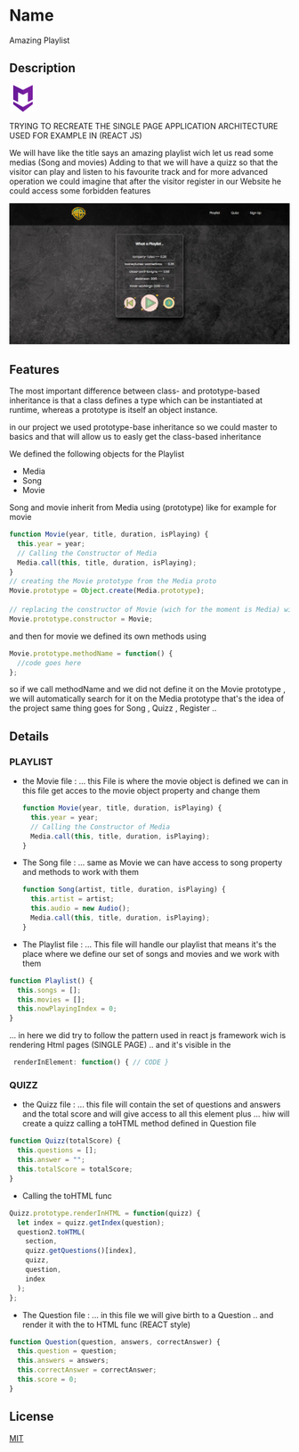 # Name

Amazing Playlist

## Description

![alt text](https://github.com/adam-p/markdown-here/raw/master/src/common/images/icon48.png "Logo Title Text 1")

TRYING TO RECREATE THE SINGLE PAGE APPLICATION ARCHITECTURE USED FOR EXAMPLE IN (REACT JS)

We will have like the title says an amazing playlist wich let us read some medias (Song and movies)
Adding to that we will have a quizz so that the visitor can play and listen to his favourite track
and for more advanced operation we could imagine that after the visitor register in our Website he could
access some forbidden features

![alt text](./resources/img/playlist.PNG)

## Features

The most important difference between class- and prototype-based inheritance is that a class defines a type which can be instantiated at runtime, whereas a prototype is itself an object instance.

in our project we used prototype-base inheritance so we could master to basics and that will allow us to easly get the class-based inheritance

We defined the following objects for the Playlist

- Media
- Song
- Movie

Song and movie inherit from Media using (prototype) like for example for movie

```javascript
function Movie(year, title, duration, isPlaying) {
  this.year = year;
  // Calling the Constructor of Media
  Media.call(this, title, duration, isPlaying);
}
// creating the Movie prototype from the Media proto
Movie.prototype = Object.create(Media.prototype);

// replacing the constructor of Movie (wich for the moment is Media) with Movie
Movie.prototype.constructor = Movie;
```

and then for movie we defined its own methods using

```javascript
Movie.prototype.methodName = function() {
  //code goes here
};
```

so if we call methodName and we did not define it on the Movie prototype , we will automatically search for it on the Media prototype
that's the idea of the project same thing goes for Song , Quizz , Register ..

## Details

### PLAYLIST

- the Movie file :
  ... this File is where the movie object is defined we can in this file get acces to the movie object property and change them
  ```javascript
  function Movie(year, title, duration, isPlaying) {
    this.year = year;
    // Calling the Constructor of Media
    Media.call(this, title, duration, isPlaying);
  }
  ```
- The Song file :
  ... same as Movie we can have access to song property and methods to work with them
  ```javascript
  function Song(artist, title, duration, isPlaying) {
    this.artist = artist;
    this.audio = new Audio();
    Media.call(this, title, duration, isPlaying);
  }
  ```
- The Playlist file :
  ... This file will handle our playlist that means it's the place where we define our set of songs and movies and we work with them

```javascript
function Playlist() {
  this.songs = [];
  this.movies = [];
  this.nowPlayingIndex = 0;
}
```

... in here we did try to follow the pattern used in react js framework wich is rendering Html pages (SINGLE PAGE)
.. and it's visible in the

```javascript
 renderInElement: function() { // CODE }
```

### QUIZZ

- the Quizz file :
  ... this file will contain the set of questions and answers and the total score and will give access to all this element plus
  ... hiw will create a quizz calling a toHTML method defined in Question file

```javascript
function Quizz(totalScore) {
  this.questions = [];
  this.answer = "";
  this.totalScore = totalScore;
}
```

- Calling the toHTML func

```javascript
Quizz.prototype.renderInHTML = function(quizz) {
  let index = quizz.getIndex(question);
  question2.toHTML(
    section,
    quizz.getQuestions()[index],
    quizz,
    question,
    index
  );
};
```

- The Question file :
  ... in this file we will give birth to a Question .. and render it with the to HTML func (REACT style)

```javascript
function Question(question, answers, correctAnswer) {
  this.question = question;
  this.answers = answers;
  this.correctAnswer = correctAnswer;
  this.score = 0;
}
```

## License

[MIT](https://choosealicense.com/licenses/mit/)
